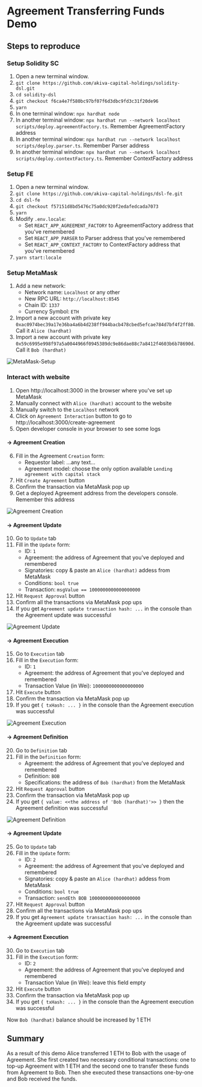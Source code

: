 # Agreement Transferring Funds Demo

## Steps to reproduce

### Setup Solidity SC

1. Open a new terminal window.
2. `git clone https://github.com/akiva-capital-holdings/solidity-dsl.git`
3. `cd solidity-dsl`
4. `git checkout f6ca4e7f580bc97bf07f6d3dbc9fd3c31f20de96`
5. `yarn`
6. In one terminal window: `npx hardhat node`
7. In another terminal window: `npx hardhat run --network localhost scripts/deploy.agreementFactory.ts`. Remember AgreementFactory address
8. In another terminal window: `npx hardhat run --network localhost scripts/deploy.parser.ts`. Remember Parser address
9. In another terminal window: `npx hardhat run --network localhost scripts/deploy.contextFactory.ts`. Remember ContextFactory address

### Setup FE

1. Open a new terminal window.
2. `git clone https://github.com/akiva-capital-holdings/dsl-fe.git`
3. `cd dsl-fe`
4. `git checkout f57151d8bd5476c75a0dc920f2edafedcada7073`
5. `yarn`
6. Modify `.env.locale`:
   - Set `REACT_APP_AGREEMENT_FACTORY` to AgreementFactory address that you've remembered
   - Set `REACT_APP_PARSER` to Parser address that you've remembered
   - Set `REACT_APP_CONTEXT_FACTORY` to ContextFactory address that you've remembered
7. `yarn start:locale`

### Setup MetaMask

1. Add a new network:
   - Network name: `Localhost` or any other
   - New RPC URL: `http://localhost:8545`
   - Chain ID: `1337`
   - Currency Symbol: `ETH`
2. Import a new account with private key `0xac0974bec39a17e36ba4a6b4d238ff944bacb478cbed5efcae784d7bf4f2ff80`. Call it `Alice (hardhat)`
3. Import a new account with private key `0x59c6995e998f97a5a0044966f0945389dc9e86dae88c7a8412f4603b6b78690d`. Call it `Bob (hardhat)`

![MetaMask-Setup](img/MetaMask-setup.png)

### Interact with website

1. Open http://localhost:3000 in the browser where you've set up MetaMask
2. Manually connect with `Alice (hardhat)` account to the website
3. Manually switch to the `Localhost` network
4. Click on `Agreement Interaction` button to go to http://localhost:3000/create-agreement
5. Open developer console in your browser to see some logs

#### -> Agreement Creation

6. Fill in the Agreement `Creation` form:
   - Requestor label: ...any text...
   - Agreement model: choose the only option available `Lending agreement with capital stack`
7. Hit `Create Agreement` button
8. Confirm the transaction via MetaMask pop up
9. Get a deployed Agreement address from the developers console. Remember this address

![Agreement Creation](img/Agreement-creation.png)

#### -> Agreement Update

10. Go to `Update` tab
11. Fill in the `Update` form:
    - ID: `1`
    - Agreement: the address of Agreement that you've deployed and remembered
    - Signatories: copy & paste an `Alice (hardhat)` addess from MetaMask
    - Conditions: `bool true`
    - Transaction: `msgValue == 1000000000000000000`
12. Hit `Request Approval` button
13. Confirm all the transactions via MetaMask pop ups
14. If you get `Agreement update transaction hash: ...` in the console than the Agreement update was successful

![Agreement Update](img/Agreement-update.png)

#### -> Agreement Execution

15. Go to `Execution` tab
16. Fill in the `Execution` form:
    - ID: `1`
    - Agreement: the address of Agreement that you've deployed and remembered
    - Transaction Value (in Wei): `1000000000000000000`
17. Hit `Execute` button
18. Confirm the transaction via MetaMask pop up
19. If you get `{ txHash: ... }` in the console than the Agreement execution was successful

![Agreement Execution](img/Agreement-execution.png)

#### -> Agreement Definition

20. Go to `Definition` tab
21. Fill in the `Definition` form:
    - Agreement: the address of Agreement that you've deployed and remembered
    - Definition: `BOB`
    - Specifications: the address of `Bob (hardhat)` from the MetaMask
22. Hit `Request Approval` button
23. Confirm the transaction via MetaMask pop up
24. If you get `{ value: <<the address of 'Bob (hardhat)'>> }` then the Agreement definition was successful

![Agreement Definition](img/Agreement-definition.png)

#### -> Agreement Update

25. Go to `Update` tab
26. Fill in the `Update` form:
    - ID: `2`
    - Agreement: the address of Agreement that you've deployed and remembered
    - Signatories: copy & paste an `Alice (hardhat)` addess from MetaMask
    - Conditions: `bool true`
    - Transaction: `sendEth BOB 1000000000000000000`
27. Hit `Request Approval` button
28. Confirm all the transactions via MetaMask pop ups
29. If you get `Agreement update transaction hash: ...` in the console than the Agreement update was successful

#### -> Agreement Execution

30. Go to `Execution` tab
31. Fill in the `Execution` form:
    - ID: `2`
    - Agreement: the address of Agreement that you've deployed and remembered
    - Transaction Value (in Wei): leave this field empty
32. Hit `Execute` button
33. Confirm the transaction via MetaMask pop up
34. If you get `{ txHash: ... }` in the console than the Agreement execution was successful

Now `Bob (hardhat)` balance should be increased by 1 ETH

## Summary

As a result of this demo Alice transferred 1 ETH to Bob with the usage of Agreement. She first created two necessary conditional transactions: one to top-up Agreement with 1 ETH and the second one to transfer these funds from Agreement to Bob. Then she executed these transactions one-by-one and Bob received the funds.
